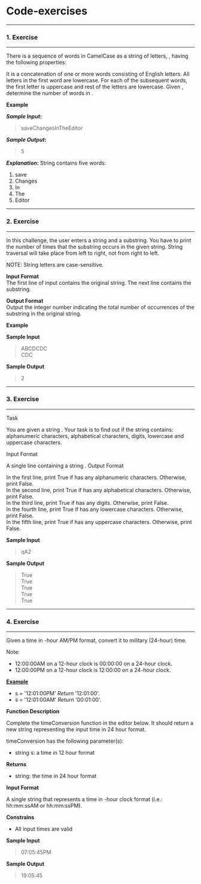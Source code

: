 # Code-exercises

---
### 1. Exercise

---

There is a sequence of words in CamelCase as a string of letters, , having the following properties:

It is a concatenation of one or more words consisting of English letters.
All letters in the first word are lowercase.
For each of the subsequent words, the first letter is uppercase and rest of the letters are lowercase.
Given , determine the number of words in .

**Example**

**_Sample Input_:** 
> saveChangesInTheEditor

**_Sample Output_:** 
> 5
> 
**_Explanation_:** String  contains five words:

1. save
2. Changes
3. In
4. The
5. Editor
---

### 2. Exercise

---

In this challenge, the user enters a string and a substring. You have to print the number of times that the substring occurs in the given string. String traversal will take place from left to right, not from right to left.

NOTE: String letters are case-sensitive.

**Input Format** \
The first line of input contains the original string. The next line contains the substring.

**Output Format**\
Output the integer number indicating the total number of occurrences of the substring in the original string.

**Example**

**Sample Input**
> ABCDCDC\
CDC

**Sample Output**
> 2

---
### 3. Exercise

---
Task

You are given a string .
Your task is to find out if the string  contains: alphanumeric characters, alphabetical characters, digits, lowercase and uppercase characters.

Input Format

A single line containing a string .
Output Format

In the first line, print True if  has any alphanumeric characters. Otherwise, print False.\
In the second line, print True if  has any alphabetical characters. Otherwise, print False.\
In the third line, print True if  has any digits. Otherwise, print False.\
In the fourth line, print True if  has any lowercase characters. Otherwise, print False.\
In the fifth line, print True if  has any uppercase characters. Otherwise, print False.

**Sample Input**
> qA2

**Sample Output**
> True\
> True\
> True\
> True\
> True

---
### 4. Exercise

---
Given a time in -hour AM/PM format, convert it to military (24-hour) time.

Note: 
- 12:00:00AM on a 12-hour clock is 00:00:00 on a 24-hour clock.
- 12:00:00PM on a 12-hour clock is 12:00:00 on a 24-hour clock.

__<u>Example</u>__ 

- s = '12:01:00PM' _Return_ '12:01:00'.
- s = '12:01:00AM' _Return_ '00:01:00'.

**Function Description**

Complete the timeConversion function in the editor below. It should return a new string representing the input time in 24 hour format.

timeConversion has the following parameter(s):

- string s: a time in 12 hour format

**Returns**

- string: the time in 24 hour format

**Input Format**

A single string  that represents a time in -hour clock format (i.e.: hh:mm:ssAM or hh:mm:ssPM).

**Constrains**
- All input times are valid

**Sample Input**
> 07:05:45PM

**Sample Output**
> 19:05:45
